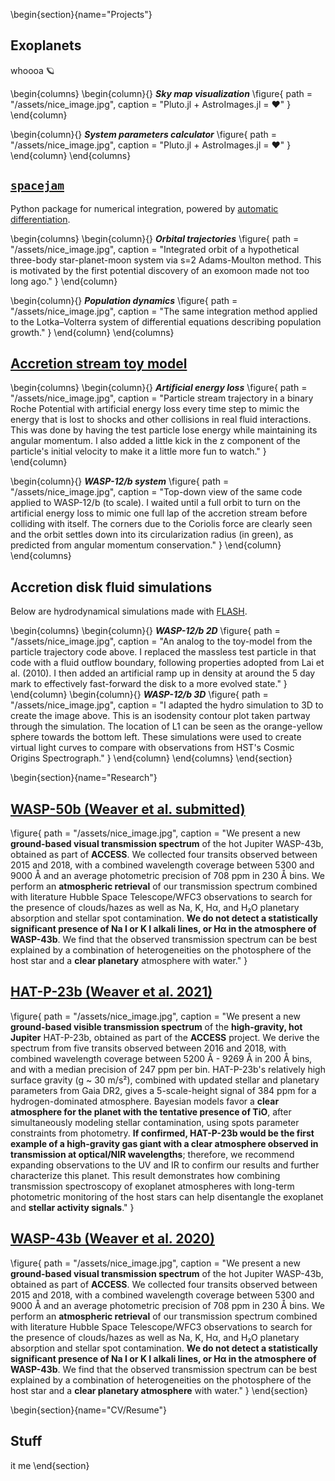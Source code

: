 \begin{section}{name="Projects"}
## Exoplanets
whoooa 🪐

\begin{columns}
\begin{column}{}
**_Sky map visualization_**
  \figure{
    path = "/assets/nice_image.jpg",
    caption = "Pluto.jl + AstroImages.jl = ❤"
  }
\end{column}

\begin{column}{}
**_System parameters calculator_**
  \figure{
    path = "/assets/nice_image.jpg",
    caption = "Pluto.jl + AstroImages.jl = ❤"
  }
\end{column}
\end{columns}

## [`spacejam`](https://spacejam.readthedocs.io/en/latest/index.html)
Python package for numerical integration, powered by [automatic differentiation](https://en.wikipedia.org/wiki/Automatic_differentiation).

\begin{columns}
\begin{column}{}
**_Orbital trajectories_**
  \figure{
    path = "/assets/nice_image.jpg",
    caption = "Integrated orbit of a hypothetical three-body star-planet-moon system via s=2 Adams-Moulton method.
    This is motivated by the first potential discovery of an exomoon made not too long ago."
  }
\end{column}

\begin{column}{}
**_Population dynamics_**
  \figure{
    path = "/assets/nice_image.jpg",
    caption = "The same integration method applied to the Lotka–Volterra system of differential equations describing population growth."
  }
\end{column}
\end{columns}

## [Accretion stream toy model](https://github.com/icweaver/particle_trajectory)
\begin{columns}
\begin{column}{}
**_Artificial energy loss_**
  \figure{
    path = "/assets/nice_image.jpg",
    caption = "Particle stream trajectory in a binary Roche Potential with artificial energy loss every time step to
    mimic the energy that is lost to shocks and other collisions in real fluid interactions. This was done by having the
    test particle lose energy while maintaining its angular momentum. I also added a little kick in the z component of
    the particle's initial velocity to make it a little more fun to watch."
  }
\end{column}

\begin{column}{}
**_WASP-12/b system_**
  \figure{
    path = "/assets/nice_image.jpg",
    caption = "Top-down view of the same code applied to WASP-12/b (to scale). I waited until a full orbit to turn on
    the artificial energy loss to mimic one full lap of the accretion stream before colliding with itself. The corners
    due to the Coriolis force are clearly seen and the orbit settles down into its circularization radius (in green), as
    predicted from angular momentum conservation."
  }
\end{column}
\end{columns}

## Accretion disk fluid simulations
Below are hydrodynamical simulations made with [FLASH](https://flash.rochester.edu/site/flashcode/).

\begin{columns}
\begin{column}{}
**_WASP-12/b 2D_**
  \figure{
    path = "/assets/nice_image.jpg",
    caption = "An analog to the toy-model from the particle trajectory code above. I
    replaced the massless test particle in that code with a fluid outflow boundary, following properties adopted from
    Lai et al. (2010). I then added an artificial ramp up in density at around the 5 day mark to effectively
    fast-forward the disk to a more evolved state."
  }
\end{column}
\begin{column}{}
**_WASP-12/b 3D_**
  \figure{
    path = "/assets/nice_image.jpg",
    caption = "I adapted the hydro simulation to 3D to create the image above. This is an isodensity contour plot taken
    partway through the simulation. The location of L1 can be seen as the orange-yellow sphere towards the bottom left.
    These simulations were used to create virtual light curves to compare with observations from HST's Cosmic Origins
    Spectrograph."
  }
\end{column}
\end{columns}
\end{section}

\begin{section}{name="Research"}
## [WASP-50b (Weaver et al. submitted)](https://icweaver.github.io/WASP-50b/)
  \figure{
    path = "/assets/nice_image.jpg",
    caption = "We present a new <b>ground-based visual transmission spectrum</b> of the hot Jupiter WASP-43b, obtained
    as part of <b>ACCESS</b>. We collected four transits observed between 2015 and 2018, with a combined wavelength
    coverage between 5300 and 9000 Å and an average photometric precision of 708 ppm in 230 Å bins. We perform an
    <b>atmospheric retrieval</b> of our transmission spectrum combined with literature Hubble Space Telescope/WFC3
    observations to search for the presence of clouds/hazes as well as Na, K, Hα, and H₂O planetary absorption and
    stellar spot contamination. <b>We do not detect a statistically significant presence of Na I or K I alkali lines, or
    Hα in the atmosphere of WASP-43b</b>. We find that the observed transmission spectrum can be best explained by a
    combination of heterogeneities on the photosphere of the host star and a <b>clear planetary</b> atmosphere with
    water."
  }

## [HAT-P-23b (Weaver et al. 2021)](https://icweaver.github.io/HAT-P-23b/README.html)
  \figure{
    path = "/assets/nice_image.jpg",
    caption = "We present a new <b>ground-based visible transmission spectrum</b> of the <b>high-gravity, hot
    Jupiter</b> HAT-P-23b, obtained as part of the <b>ACCESS</b> project. We derive the spectrum from five transits
    observed between 2016 and 2018, with combined wavelength coverage between 5200 Å - 9269 Å in 200 Å bins, and with a
    median precision of 247 ppm per bin. HAT-P-23b's relatively high surface gravity (g ~ 30 m/s²), combined with
    updated stellar and planetary parameters from Gaia DR2, gives a 5-scale-height signal of 384 ppm for a
    hydrogen-dominated atmosphere. Bayesian models favor a <b>clear atmosphere for the planet with the tentative
    presence of TiO</b>, after simultaneously modeling stellar contamination, using spots parameter constraints from
    photometry. <b>If confirmed, HAT-P-23b would be the first example of a high-gravity gas giant with a clear
    atmosphere observed in transmission at optical/NIR wavelengths</b>; therefore, we recommend expanding observations
    to the UV and IR to confirm our results and further characterize this planet. This result demonstrates how combining
    transmission spectroscopy of exoplanet atmospheres with long-term photometric monitoring of the host stars can help
    disentangle the exoplanet and <b>stellar activity signals</b>."
  }

## [WASP-43b (Weaver et al. 2020)](https://ui.adsabs.harvard.edu/abs/2020AJ....159...13W/abstract)
  \figure{
    path = "/assets/nice_image.jpg",
    caption = "We present a new <b>ground-based visual transmission spectrum</b> of the hot Jupiter WASP-43b, obtained as
    part of <b>ACCESS</b>. We collected four transits observed between 2015 and 2018, with a combined wavelength coverage
    between 5300 and 9000 Å and an average photometric precision of 708 ppm in 230 Å bins. We perform an <b>atmospheric
    retrieval</b> of our transmission spectrum combined with literature Hubble Space Telescope/WFC3 observations to search
    for the presence of clouds/hazes as well as Na, K, Hα, and H₂O planetary absorption and stellar spot contamination.
    <b>We do not detect a statistically significant presence of Na I or K I alkali lines, or Hα in the atmosphere of
    WASP-43b</b>. We find that the observed transmission spectrum can be best explained by a combination of
    heterogeneities on the photosphere of the host star and a <b>clear planetary atmosphere</b> with water."
  }
\end{section}

\begin{section}{name="CV/Resume"}
## Stuff
it me
\end{section}
